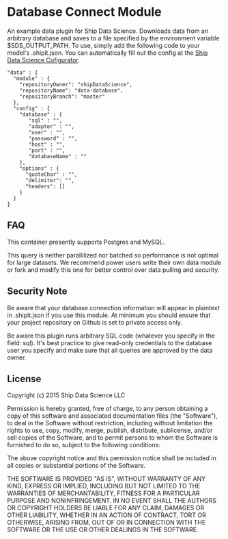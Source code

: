 Database Connect Module
==============

An example data plugin for Ship Data Science.
Downloads data from an arbitrary database and saves to a file specified by the environment variable $SDS_OUTPUT_PATH.
To use, simply add the following code to your model's .shipit.json.
You can automatically fill out the config at the [Ship Data Science Cofigurator](http://configurator.shipdatascience.com).

```
"data" : {
  "module" : {
    "repositoryOwner": "shipDataScience",
    "repositoryName": "data-database",
    "repositoryBranch": "master"
  },
  "config" : {
    "database" : {
       "sql" : "",
       "adapter" : "",
       "user" : "",
       "password" : "",
       "host" : "",
       "port" : "", 
       "databaseName" : ""
    },
    "options" : {
      "quoteChar" : "",
      "delimiter": "",
      "headers": []
    }
  }
}
```

FAQ
--------
This container presently supports Postgres and MySQL.

This query is neither parallilized nor batched so performance is not optimal for large datasets.
We recommend power users write their own data module or fork and modify this one for better control over data pulling and security.
  
Security Note
----------

Be aware that your database connection information will appear in plaintext in .shipit.json if you use this module. 
At minimum you should ensure that your project repository on Github is set to private access only. 

Be aware this plugin runs arbitrary SQL code (whatever you specify in the field: sql). It's best practice to give read-only credentials to the
database user you specify and make sure that all queries are approved by the data owner.

License
-----------
Copyright (c) 2015 Ship Data Science LLC

Permission is hereby granted, free of charge, to any person obtaining a copy of this software and associated documentation files (the "Software"), to deal in the Software without restriction, including without limitation the rights to use, copy, modify, merge, publish, distribute, sublicense, and/or sell copies of the Software, and to permit persons to whom the Software is furnished to do so, subject to the following conditions:

The above copyright notice and this permission notice shall be included in all copies or substantial portions of the Software.

THE SOFTWARE IS PROVIDED "AS IS", WITHOUT WARRANTY OF ANY KIND, EXPRESS OR IMPLIED, INCLUDING BUT NOT LIMITED TO THE WARRANTIES OF MERCHANTABILITY, FITNESS FOR A PARTICULAR PURPOSE AND NONINFRINGEMENT. IN NO EVENT SHALL THE AUTHORS OR COPYRIGHT HOLDERS BE LIABLE FOR ANY CLAIM, DAMAGES OR OTHER LIABILITY, WHETHER IN AN ACTION OF CONTRACT, TORT OR OTHERWISE, ARISING FROM, OUT OF OR IN CONNECTION WITH THE SOFTWARE OR THE USE OR OTHER DEALINGS IN THE SOFTWARE.

